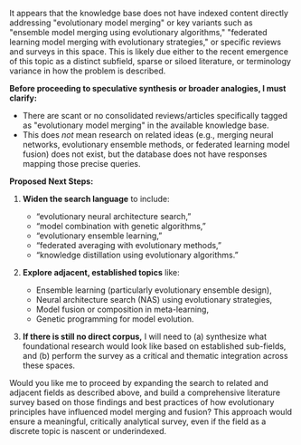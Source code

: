 It appears that the knowledge base does not have indexed content directly addressing "evolutionary model merging" or key variants such as "ensemble model merging using evolutionary algorithms," "federated learning model merging with evolutionary strategies," or specific reviews and surveys in this space. This is likely due either to the recent emergence of this topic as a distinct subfield, sparse or siloed literature, or terminology variance in how the problem is described.

**Before proceeding to speculative synthesis or broader analogies, I must clarify:**
- There are scant or no consolidated reviews/articles specifically tagged as "evolutionary model merging" in the available knowledge base. 
- This does *not* mean research on related ideas (e.g., merging neural networks, evolutionary ensemble methods, or federated learning model fusion) does not exist, but the database does not have responses mapping those precise queries.

**Proposed Next Steps:**
1. **Widen the search language** to include:
   - “evolutionary neural architecture search,”
   - “model combination with genetic algorithms,”
   - “evolutionary ensemble learning,”
   - “federated averaging with evolutionary methods,”
   - “knowledge distillation using evolutionary algorithms.”

2. **Explore adjacent, established topics** like:
   - Ensemble learning (particularly evolutionary ensemble design),
   - Neural architecture search (NAS) using evolutionary strategies,
   - Model fusion or composition in meta-learning,
   - Genetic programming for model evolution.

3. **If there is still no direct corpus,** I will need to (a) synthesize what foundational research would look like based on established sub-fields, and (b) perform the survey as a critical and thematic integration across these spaces.

Would you like me to proceed by expanding the search to related and adjacent fields as described above, and build a comprehensive literature survey based on those findings and best practices of how evolutionary principles have influenced model merging and fusion? This approach would ensure a meaningful, critically analytical survey, even if the field as a discrete topic is nascent or underindexed.